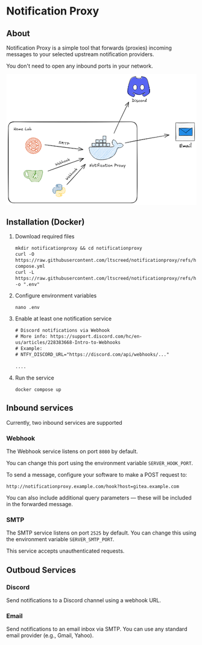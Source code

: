 # Notification Proxy

## About

Notification Proxy is a simple tool that forwards (proxies) incoming messages to your selected upstream notification providers.

You don't need to open any inbound ports in your network.

![Alt text](media/notificationproxy.png?raw=true "Title")

## Installation (Docker)

1. Download required files

    ```shell
    mkdir notificationproxy && cd notificationproxy
    curl -O https://raw.githubusercontent.com/ltscreed/notificationproxy/refs/heads/master/docker-compose.yml
    curl -L https://raw.githubusercontent.com/ltscreed/notificationproxy/refs/heads/master/.env.example -o ".env"
    ```

2. Configure environment variables

    ```shell
    nano .env
    ```

3. Enable at least one notification service

    ```text
    # Discord notifications via Webhook
    # More info: https://support.discord.com/hc/en-us/articles/228383668-Intro-to-Webhooks
    # Example:
    # NTFY_DISCORD_URL="https://discord.com/api/webhooks/..."

    ....
    ```

4. Run the service

    ```shell
    docker compose up
    ```

## Inbound services

Currently, two inbound services are supported

### Webhook

The Webhook service listens on port `8080` by default.

You can change this port using the environment variable `SERVER_HOOK_PORT`.

To send a message, configure your software to make a POST request to:

```text
http://notificationproxy.example.com/hook?host=gitea.example.com
```

You can also include additional query parameters — these will be included in the forwarded message.

### SMTP

The SMTP service listens on port `2525` by default.
You can change this using the environment variable `SERVER_SMTP_PORT`.

This service accepts unauthenticated requests.

## Outboud Services

### Discord

Send notifications to a Discord channel using a webhook URL.

### Email

Send notifications to an email inbox via SMTP.
You can use any standard email provider (e.g., Gmail, Yahoo).
